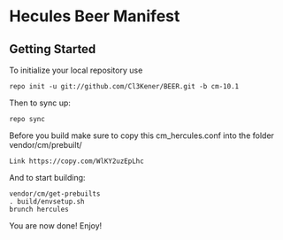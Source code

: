 Hecules Beer Manifest
====

Getting Started
---------------


To initialize your local repository use

    repo init -u git://github.com/Cl3Kener/BEER.git -b cm-10.1


Then to sync up:

    repo sync


Before you build make sure to copy this cm_hercules.conf into the folder vendor/cm/prebuilt/

    Link https://copy.com/WlKY2uzEpLhc


And to start building:

    vendor/cm/get-prebuilts
    . build/envsetup.sh
    brunch hercules 


You are now done! Enjoy!
